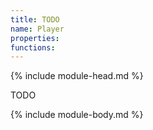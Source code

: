 ```yaml
---
title: TODO
name: Player
properties:
functions:
---
```

{% include module-head.md %}

TODO

{% include module-body.md %}
